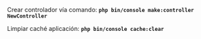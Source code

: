 Crear controlador vía comando:
**`php bin/console make:controller NewController`**

Limpiar caché aplicación:
**`php bin/console cache:clear`**
